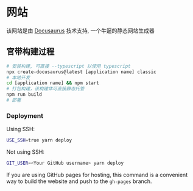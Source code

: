 # 网站

该网站是由 [Docusaurus](https://docusaurus.io/) 技术支持, 一个牛逼的静态网站生成器

## 官带构建过程

```bash
# 安装构建, 可直接 --typescript 以使用 typescript
npx create-docusaurus@latest [application name] classic
# 本地开发
cd [application name] && npm start
# 打包构建，该构建体可直接静态托管
npm run build
# 部署

```

### Deployment

Using SSH:

```bash
USE_SSH=true yarn deploy
```

Not using SSH:

```bash
GIT_USER=<Your GitHub username> yarn deploy
```

If you are using GitHub pages for hosting, this command is a convenient way to build the website and push to the `gh-pages` branch.
